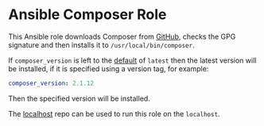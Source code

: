 # Ansible Composer Role

This Ansible role downloads Composer from
[GitHub](https://github.com/composer/composer/releases), checks the GPG
signature and then installs it to `/usr/local/bin/composer`.

If `composer_version` is left to the [default](defaults/main.yml) of `latest`
then the latest version will be installed, if it is specified using a version
tag, for example:

```yml
composer_version: 2.1.12
```

Then the specified version will be installed.

The [localhost](https://git.coop/webarch/localhost) repo can be used to run
this role on the `localhost`.
